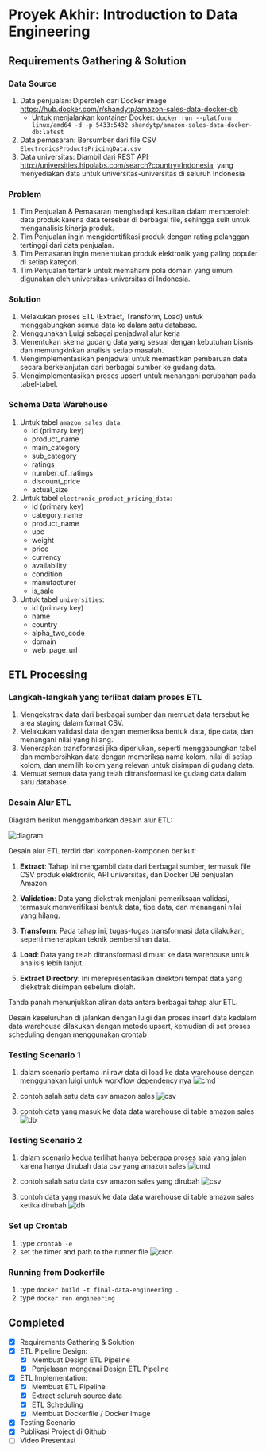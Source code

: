 # Proyek Akhir: Introduction to Data Engineering

## Requirements Gathering & Solution

### Data Source
1. Data penjualan: Diperoleh dari Docker image https://hub.docker.com/r/shandytp/amazon-sales-data-docker-db
   - Untuk menjalankan kontainer Docker: `docker run --platform linux/amd64 -d -p 5433:5432 shandytp/amazon-sales-data-docker-db:latest`
2. Data pemasaran: Bersumber dari file CSV `ElectronicsProductsPricingData.csv`
3. Data universitas: Diambil dari REST API http://universities.hipolabs.com/search?country=Indonesia, yang menyediakan data untuk universitas-universitas di seluruh Indonesia

### Problem
1. Tim Penjualan & Pemasaran menghadapi kesulitan dalam memperoleh data produk karena data tersebar di berbagai file, sehingga sulit untuk menganalisis kinerja produk.
2. Tim Penjualan ingin mengidentifikasi produk dengan rating pelanggan tertinggi dari data penjualan.
3. Tim Pemasaran ingin menentukan produk elektronik yang paling populer di setiap kategori.
4. Tim Penjualan tertarik untuk memahami pola domain yang umum digunakan oleh universitas-universitas di Indonesia.

### Solution
1. Melakukan proses ETL (Extract, Transform, Load) untuk menggabungkan semua data ke dalam satu database.
2. Menggunakan Luigi sebagai penjadwal alur kerja
3. Menentukan skema gudang data yang sesuai dengan kebutuhan bisnis dan memungkinkan analisis setiap masalah.
4. Mengimplementasikan penjadwal untuk memastikan pembaruan data secara berkelanjutan dari berbagai sumber ke gudang data.
5. Mengimplementasikan proses upsert untuk menangani perubahan pada tabel-tabel.

### Schema Data Warehouse

1. Untuk tabel `amazon_sales_data`:
   - id (primary key)
   - product_name
   - main_category
   - sub_category
   - ratings
   - number_of_ratings
   - discount_price
   - actual_size
2. Untuk tabel `electronic_product_pricing_data`:
   - id (primary key)
   - category_name
   - product_name
   - upc
   - weight
   - price
   - currency
   - availability
   - condition
   - manufacturer
   - is_sale
3. Untuk tabel `universities`:
   - id (primary key)
   - name
   - country
   - alpha_two_code
   - domain
   - web_page_url

## ETL Processing

### Langkah-langkah yang terlibat dalam proses ETL
1. Mengekstrak data dari berbagai sumber dan memuat data tersebut ke area staging dalam format CSV.
2. Melakukan validasi data dengan memeriksa bentuk data, tipe data, dan menangani nilai yang hilang.
3. Menerapkan transformasi jika diperlukan, seperti menggabungkan tabel dan membersihkan data dengan memeriksa nama kolom, nilai di setiap kolom, dan memilih kolom yang relevan untuk disimpan di gudang data.
4. Memuat semua data yang telah ditransformasi ke gudang data dalam satu database.

### Desain Alur ETL

Diagram berikut menggambarkan desain alur ETL:

![diagram](img/diagram.png)

Desain alur ETL terdiri dari komponen-komponen berikut:

1. **Extract**: Tahap ini mengambil data dari berbagai sumber, termasuk file CSV produk elektronik, API universitas, dan Docker DB penjualan Amazon.

2. **Validation**: Data yang diekstrak menjalani pemeriksaan validasi, termasuk memverifikasi bentuk data, tipe data, dan menangani nilai yang hilang.

3. **Transform**: Pada tahap ini, tugas-tugas transformasi data dilakukan, seperti menerapkan teknik pembersihan data.

4. **Load**: Data yang telah ditransformasi dimuat ke data warehouse untuk analisis lebih lanjut.

5. **Extract Directory**: Ini merepresentasikan direktori tempat data yang diekstrak disimpan sebelum diolah.

Tanda panah menunjukkan aliran data antara berbagai tahap alur ETL.

Desain keseluruhan di jalankan dengan luigi dan proses insert data kedalam data warehouse dilakukan dengan metode upsert, kemudian di set proses scheduling dengan menggunakan crontab

### Testing Scenario 1
1. dalam scenario pertama ini raw data di load ke data warehouse dengan menggunakan luigi untuk workflow dependency nya
![cmd](img/testing_scenario_1_cmd.png)

2. contoh salah satu data csv amazon sales
![csv](img/testing_scenario_1_csv.png)

3. contoh data yang masuk ke data data warehouse di table amazon sales
![db](img/testing_scenario_1_db.png)

### Testing Scenario 2
1. dalam scenario kedua terlihat hanya beberapa proses saja yang jalan karena hanya dirubah data csv yang amazon sales
![cmd](img/testing_scenario_2_cmd.png)

2. contoh salah satu data csv amazon sales yang dirubah
![csv](img/testing_scenario_2_csv.png)

3. contoh data yang masuk ke data data warehouse di table amazon sales ketika dirubah
![db](img/testing_scenario_2_db.png)


### Set up Crontab
1. type `crontab -e`
2. set the timer and path to the runner file
![cron](img/crontab.png)

### Running from Dockerfile
1. type `docker build -t final-data-engineering .`
2. type `docker run engineering`

## Completed

- [x] Requirements Gathering & Solution
- [x] ETL Pipeline Design:
  - [x] Membuat Design ETL Pipeline
  - [x] Penjelasan mengenai Design ETL Pipeline
- [x] ETL Implementation:
  - [x] Membuat ETL Pipeline
  - [x] Extract seluruh source data
  - [x] ETL Scheduling
  - [x] Membuat Dockerfile / Docker Image
- [x] Testing Scenario
- [x] Publikasi Project di Github
- [ ] Video Presentasi